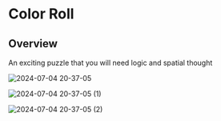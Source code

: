 # Color Roll
## Overview
An exciting puzzle that you will need logic and spatial thought

![2024-07-04 20-37-05](https://github.com/HorneOnne/Freelance_ColorRoll/assets/65548001/26ed73a4-2265-4c5f-b94a-c43ad9a55ec2)

![2024-07-04 20-37-05 (1)](https://github.com/HorneOnne/Freelance_ColorRoll/assets/65548001/4b2568c8-488f-4b7e-8c23-5a95ccc7a33d)

![2024-07-04 20-37-05 (2)](https://github.com/HorneOnne/Freelance_ColorRoll/assets/65548001/ea1c8ab4-495d-4be3-97c3-40dfc919fd1f)
